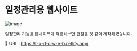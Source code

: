 # 일정관리용 웹사이트

![image](https://github.com/user-attachments/assets/d1c017cc-beba-43e5-9e04-7c5d0a9e4239)

일정관리 기능을 웹사이트에 적용해보면 괜찮을 것 같아 제작해봤습니다.

🧐 URL : https://t-o-d-o-w-e-b.netlify.app/
